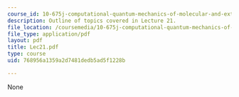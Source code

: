 ```yaml
---
course_id: 10-675j-computational-quantum-mechanics-of-molecular-and-extended-systems-fall-2004
description: Outline of topics covered in Lecture 21.
file_location: /coursemedia/10-675j-computational-quantum-mechanics-of-molecular-and-extended-systems-fall-2004/768956a1359a2d7481dedb5ad5f1228b_Lec21.pdf
file_type: application/pdf
layout: pdf
title: Lec21.pdf
type: course
uid: 768956a1359a2d7481dedb5ad5f1228b

---
```

None